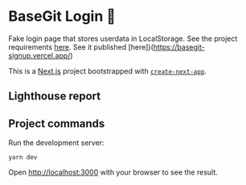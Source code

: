 # BaseGit Login 🚀

Fake login page that stores userdata in LocalStorage.
See the project requirements [here](https://www.notion.so/Front-End-Dev-Challenge-91143b27a0b344659e42d65814a69980).
See it published [here])(https://basegit-signup.vercel.app/)

This is a [Next.js](https://nextjs.org/) project bootstrapped with [`create-next-app`](https://github.com/vercel/next.js/tree/canary/packages/create-next-app).

## Lighthouse report

## Project commands

Run the development server:

`yarn dev`

Open [http://localhost:3000](http://localhost:3000) with your browser to see the result.
